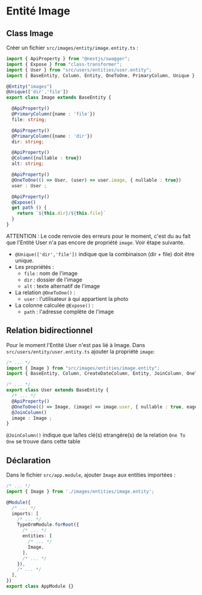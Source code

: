 # Entité Image

## Class Image

Créer un fichier ```src/images/entity/image.entity.ts``` :

```ts
import { ApiProperty } from "@nestjs/swagger";
import { Expose } from "class-transformer";
import { User } from "src/users/entities/user.entity";
import { BaseEntity, Column, Entity, OneToOne, PrimaryColumn, Unique } from "typeorm";

@Entity("images")
@Unique(['dir','file'])
export class Image extends BaseEntity {

  @ApiProperty()
  @PrimaryColumn({name : 'file'})
  file: string;

  @ApiProperty()
  @PrimaryColumn({name : 'dir'})
  dir: string;

  @ApiProperty()
  @Column({nullable : true})
  alt: string;

  @ApiProperty()
  @OneToOne(() => User, (user) => user.image, { nullable : true})
  user : User ;

  @ApiProperty()
  @Expose()
  get path () {
    return `${this.dir}/${this.file}`
  }
}
```
ATTENTION : Le code renvoie des erreurs pour le moment, c'est du au fait que l'Entité User n'a pas encore de propriété ```image```. Voir étape suivante.


* ```@Unique(['dir','file'])``` indique que la combinaison (dir + file) doit être unique.
* Les propriétés : 
  * ```file``` : nom de l'image
  * ```dir```  : dossier de l'image
  * ```alt```  : texte alternatif de l'image
* La relation ```@OneToOne()``` :
  * ```user``` : l'utilisateur à qui appartient la photo
* La colonne calculée ```@Expose()``` :
  * ```path``` : l'adresse complète de l'image

## Relation bidirectionnel

Pour le moment l'Entité User n'est pas lié à Image. Dans ```src/users/entity/user.entity.ts``` ajouter la propriété ```image```:

```ts
/* ... */
import { Image } from "src/images/entities/image.entity";
import { BaseEntity, Column, CreateDateColumn, Entity, JoinColumn, OneToOne, PrimaryGeneratedColumn } from "typeorm";

/* ... */
export class User extends BaseEntity {
  /* ... */
  @ApiProperty()
  @OneToOne(() => Image, (image) => image.user, { nullable : true, eager : true})
  @JoinColumn()
  image : Image ;
}
```

```@JoinColumn()``` indique que la/les clé(s) etrangère(s) de la relation ```One To One``` se trouve dans cette table

## Déclaration

Dans le fichier ```src/app.module```, ajouter ```Image``` aux entities importées :

```ts
/* ... */
import { Image } from './images/entities/image.entity';

@Module({
  /* ... */
  imports: [
    /* ... */
    TypeOrmModule.forRoot({
      /* ... */
      entities: [
        /* ... */
        Image,
      ],
      /* ... */
    }),
    /* ... */
  ],
})
export class AppModule {}
```